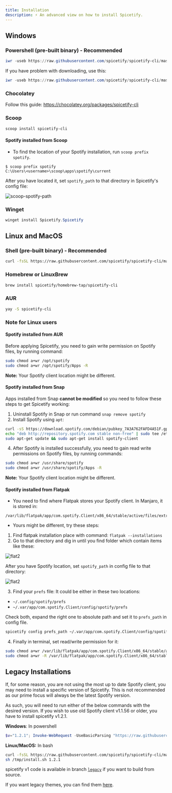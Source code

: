 ```yaml
---
title: Installation
description: ⚡ An advanced view on how to install Spicetify.
---
```


## Windows

### Powershell (pre-built binary) - Recommended

```powershell
iwr -useb https://raw.githubusercontent.com/spicetify/spicetify-cli/master/install.ps1 | iex
```

If you have problem with downloading, use this:

```powershell
iwr -useb https://raw.githubusercontent.com/spicetify/spicetify-cli/master/install_curl.ps1 | iex
```

### Chocolatey

Follow this guide: https://chocolatey.org/packages/spicetify-cli

### Scoop

```powershell
scoop install spicetify-cli
```

#### Spotify installed from Scoop

- To find the location of your Spotify installation, run `scoop prefix spotify`.

```console
$ scoop prefix spotify
C:\Users\<username>\scoop\apps\spotify\current
```

After you have located it, set `spotify_path` to that directory in Spicetify's config file:

![scoop-spotify-path](https://user-images.githubusercontent.com/56180050/158084602-99428adf-93bb-4983-968f-14e1f4f5b253.png)

### Winget

```powershell
winget install Spicetify.Spicetify
```

## Linux and MacOS

### Shell (pre-built binary) - Recommended

```bash
curl -fsSL https://raw.githubusercontent.com/spicetify/spicetify-cli/master/install.sh | sh
```

### Homebrew or LinuxBrew

```bash
brew install spicetify/homebrew-tap/spicetify-cli
```

### AUR

```bash
yay -S spicetify-cli
```

### Note for Linux users

#### Spotify installed from AUR

Before applying Spicetify, you need to gain write permission on Spotify files, by running command:

```bash
sudo chmod a+wr /opt/spotify
sudo chmod a+wr /opt/spotify/Apps -R
```

**Note:** Your Spotify client location might be different.

#### Spotify installed from Snap

Apps installed from Snap **cannot be modified** so you need to follow these steps to get Spicetify working:

1. Uninstall Spotify in Snap or run command `snap remove spotify`
2. Install Spotify using `apt`:

```sh
curl -sS https://download.spotify.com/debian/pubkey_7A3A762FAFD4A51F.gpg  | sudo apt-key add -
echo "deb http://repository.spotify.com stable non-free" | sudo tee /etc/apt/sources.list.d/spotify.list
sudo apt-get update && sudo apt-get install spotify-client
```

4. After Spotify is installed successfully, you need to gain read write permissions on Spotify files, by running commands:

```bash
sudo chmod a+wr /usr/share/spotify
sudo chmod a+wr /usr/share/spotify/Apps -R
```

**Note:** Your Spotify client location might be different.

#### Spotify installed from Flatpak

- You need to find where Flatpak stores your Spotify client. In Manjaro, it is stored in:

```
/var/lib/flatpak/app/com.spotify.Client/x86_64/stable/active/files/extra/share/spotify/
```

- Yours might be different, try these steps:

1. Find flatpak installation place with command: `flatpak --installations`
2. Go to that directory and dig in until you find folder which contain items like these:

![flat2](https://user-images.githubusercontent.com/26436809/57563050-81408780-73dc-11e9-92e8-d0cc60502ff3.png)

After you have Spotify location, set `spotify_path` in config file to that directory:

![flat2](https://user-images.githubusercontent.com/26436809/57563057-9ddcbf80-73dc-11e9-82d8-d31cdf7e9cef.png)

3. Find your `prefs` file:
   It could be either in these two locations:

- `~/.config/spotify/prefs`
- `~/.var/app/com.spotify.Client/config/spotify/prefs`

Check both, expand the right one to absolute path and set it to `prefs_path` in config file.

```bash
spicetify config prefs_path ~/.var/app/com.spotify.Client/config/spotify/prefs
```

4. Finally in terminal, set read/write permission for it:

```bash
sudo chmod a+wr /var/lib/flatpak/app/com.spotify.Client/x86_64/stable/active/files/extra/share/spotify
sudo chmod a+wr -R /var/lib/flatpak/app/com.spotify.Client/x86_64/stable/active/files/extra/share/spotify/Apps
```

## Legacy Installations

If, for some reason, you are not using the most up to date Spotify client, you may need to install a specific version of Spicetify.
This is not recommended as our prime focus will always be the latest Spotify version.

As such, you will need to run either of the below commands with the desired version.
If you wish to use old Spotify client v1.1.56 or older, you have to install spicetify v1.2.1.

**Windows**: In powershell

```powershell
$v="1.2.1"; Invoke-WebRequest -UseBasicParsing "https://raw.githubusercontent.com/spicetify/spicetify-cli/master/install.ps1" | Invoke-Expression
```

**Linux/MacOS:** In bash

```bash
curl -fsSL https://raw.githubusercontent.com/spicetify/spicetify-cli/master/install.sh -o /tmp/install.sh
sh /tmp/install.sh 1.2.1
```

spicetify v1 code is available in branch [`legacy`](https://github.com/spicetify/spicetify-cli/tree/legacy) if you want to build from source.

If you want legacy themes, you can find them [here](https://github.com/spicetify/spicetify-themes/tree/legacy).
